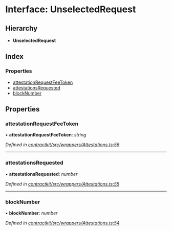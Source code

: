 # Interface: UnselectedRequest

## Hierarchy

* **UnselectedRequest**

## Index

### Properties

* [attestationRequestFeeToken](_wrappers_attestations_.unselectedrequest.md#attestationrequestfeetoken)
* [attestationsRequested](_wrappers_attestations_.unselectedrequest.md#attestationsrequested)
* [blockNumber](_wrappers_attestations_.unselectedrequest.md#blocknumber)

## Properties

###  attestationRequestFeeToken

• **attestationRequestFeeToken**: *string*

*Defined in [contractkit/src/wrappers/Attestations.ts:56](https://github.com/celo-org/celo-monorepo/blob/master/packages/contractkit/src/wrappers/Attestations.ts#L56)*

___

###  attestationsRequested

• **attestationsRequested**: *number*

*Defined in [contractkit/src/wrappers/Attestations.ts:55](https://github.com/celo-org/celo-monorepo/blob/master/packages/contractkit/src/wrappers/Attestations.ts#L55)*

___

###  blockNumber

• **blockNumber**: *number*

*Defined in [contractkit/src/wrappers/Attestations.ts:54](https://github.com/celo-org/celo-monorepo/blob/master/packages/contractkit/src/wrappers/Attestations.ts#L54)*
